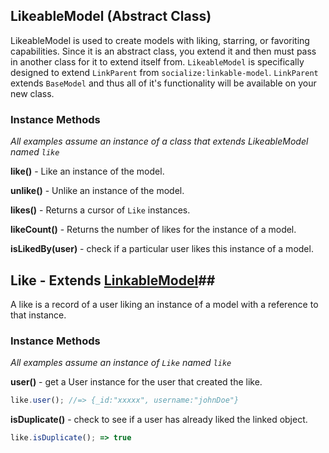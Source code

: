 ## LikeableModel (Abstract Class) ##

LikeableModel is used to create models with liking, starring, or favoriting capabilities. Since it is an abstract class, you extend it and then must pass in another class for it to extend itself from. `LikeableModel` is specifically designed to extend `LinkParent` from `socialize:linkable-model`. `LinkParent` extends `BaseModel` and thus all of it's functionality will be available on your new class.

### Instance Methods ###

*All examples assume an instance of a class that extends LikeableModel named `like`*

__like()__ - Like an instance of the model.

__unlike()__ - Unlike an instance of the model.

__likes()__ - Returns a cursor of `Like` instances.

__likeCount()__ - Returns the number of likes for the instance of a model.

__isLikedBy(user)__ - check if a particular user likes this instance of a model.


## Like - Extends [LinkableModel](https://github.com/copleykj/socialize-linkable-model)##

A like is a record of a user liking an instance of a model with a reference to that instance.

### Instance Methods ###

*All examples assume an instance of `Like` named `like`*

__user()__ - get a User instance for the user that created the like.

```javascript
like.user(); //=> {_id:"xxxxx", username:"johnDoe"}
```

__isDuplicate()__ - check to see if a user has already liked the linked object.

```javascript
like.isDuplicate(); => true
```
